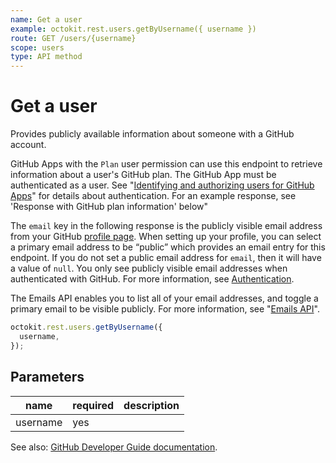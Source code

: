 ```yaml
---
name: Get a user
example: octokit.rest.users.getByUsername({ username })
route: GET /users/{username}
scope: users
type: API method
---
```


# Get a user

Provides publicly available information about someone with a GitHub account.

GitHub Apps with the `Plan` user permission can use this endpoint to retrieve information about a user's GitHub plan. The GitHub App must be authenticated as a user. See "[Identifying and authorizing users for GitHub Apps](https://docs.github.com/apps/building-github-apps/identifying-and-authorizing-users-for-github-apps/)" for details about authentication. For an example response, see 'Response with GitHub plan information' below"

The `email` key in the following response is the publicly visible email address from your GitHub [profile page](https://github.com/settings/profile). When setting up your profile, you can select a primary email address to be “public” which provides an email entry for this endpoint. If you do not set a public email address for `email`, then it will have a value of `null`. You only see publicly visible email addresses when authenticated with GitHub. For more information, see [Authentication](https://docs.github.com/rest/overview/resources-in-the-rest-api#authentication).

The Emails API enables you to list all of your email addresses, and toggle a primary email to be visible publicly. For more information, see "[Emails API](https://docs.github.com/rest/reference/users#emails)".

```js
octokit.rest.users.getByUsername({
  username,
});
```

## Parameters

<table>
  <thead>
    <tr>
      <th>name</th>
      <th>required</th>
      <th>description</th>
    </tr>
  </thead>
  <tbody>
    <tr><td>username</td><td>yes</td><td>

</td></tr>
  </tbody>
</table>

See also: [GitHub Developer Guide documentation](https://docs.github.com/rest/reference/users/#get-a-user).

